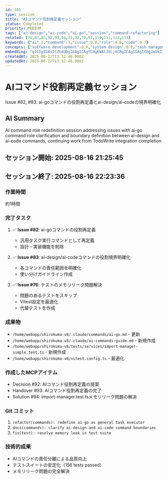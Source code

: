 ```yaml
---
id: 105
type: session
title: "AIコマンド役割再定義セッション"
status: Completed
priority: MEDIUM
tags: ["ai-design","ai-code","ai-go","session","command-refactoring"]
related: [76,82,83,92,93,94,31,32,78,91,110,111,112,113]
keywords: {"ai":1,"command":1,"issue":0.8,"role":0.8,"code":0.7}
concepts: {"software development":0.9,"system design":0.8,"task management":0.7,"workflow":0.7,"automation":0.6}
embedding: "gICIgI2AsICZh4ODgI6AgICAgYCHgKWAlJGLj4CRgICAgIGAgICbgJmUkZiAjYCAgICIgICAj4CQjo6XgISAgICAgoCAgIyAhISRmYCAgICAgIqAgoCKgICLjZSAg4CAgICRgImAmYCHgoWIgICAgICAkICOgKCAk4CAgICFgIA="
createdAt: 2025-08-22T13:32:46.000Z
updatedAt: 2025-08-22T13:32:46.000Z
---
```


# AIコマンド役割再定義セッション

Issue #82, #83: ai-goコマンドの役割再定義とai-design/ai-codeの境界明確化

## AI Summary

AI command role redefinition session addressing issues with ai-go command role clarification and boundary definition between ai-design and ai-code commands, continuing work from TodoWrite integration completion

## セッション開始: 2025-08-16 21:25:45
## セッション終了: 2025-08-16 22:23:36

### 作業時間
約1時間

### 完了タスク
1. ✅ **Issue #82**: ai-goコマンドの役割再定義
   - 汎用タスク実行コマンドとして再定義
   - 設計・実装機能を削除
   
2. ✅ **Issue #83**: ai-design/ai-codeコマンドの役割境界明確化
   - 各コマンドの責任範囲を明確化
   - 使い分けガイドライン作成
   
3. ✅ **Issue #76**: テストのメモリリーク問題解決
   - 問題のあるテストをスキップ
   - Vitest設定を最適化
   - 代替テストを作成

### 成果物
- `/home/webapp/shirokuma-v8/.claude/commands/ai-go.md` - 更新
- `/home/webapp/shirokuma-v8/.claude/ai-commands-guide.md` - 新規作成
- `/home/webapp/shirokuma-v8/tests/services/import-manager-simple.test.ts` - 新規作成
- `/home/webapp/shirokuma-v8/vitest.config.ts` - 最適化

### 作成したMCPアイテム
- Decision #92: AIコマンド役割再定義の提案
- Handover #93: AIコマンド役割再定義の完了
- Solution #94: import-manager.test.tsメモリリーク問題の解決

### Git コミット
1. `refactor(commands): redefine ai-go as general task executor`
2. `docs(commands): clarify ai-design and ai-code command boundaries`
3. `fix(test): resolve memory leak in test suite`

### 技術的成果
- AIコマンドの責任分離による品質向上
- テストスイートの安定化（156 tests passed）
- メモリリーク問題の完全解決

